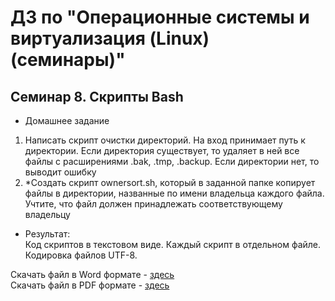 # ДЗ по "Операционные системы и виртуализация (Linux) (семинары)"

## Семинар 8. Скрипты Bash

* Домашнее задание
1. Написать скрипт очистки директорий. На вход принимает путь к директории.
Если директория существует, то удаляет в ней все файлы с расширениями
.bak, .tmp, .backup. Если директории нет, то выводит ошибку
2. *Создать скрипт ownersort.sh, который в заданной папке копирует файлы
в директории, названные по имени владельца каждого файла.
Учтите, что файл должен принадлежать соответствующему владельцу

* Результат:  
Код скриптов в текстовом виде. Каждый скрипт в отдельном файле.
Кодировка файлов UTF-8.


Скачать файл в Word формате - [здесь](https://glonassgps-my.sharepoint.com/:w:/g/personal/uc20100_glonassgps_onmicrosoft_com/EfC7AFRp1-pPohIfGgQfjo4Bw8Za82kq47CEUMkepbeH-g?e=VawIZF)  
Скачать файл в PDF формате - [здесь](https://glonassgps-my.sharepoint.com/:b:/g/personal/uc20100_glonassgps_onmicrosoft_com/EV25WI6UXmpGpm5XX33HzJsBhW0bWUzL4LuFjEi_JbfU6w?e=CiifB3)